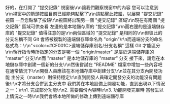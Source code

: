 好的，在打開了 "提交記錄" 視窗後\r\n讓我們觀察視窗中的內容
您可以注意到\r\n視窗中的箭頭按鈕目前已經能夠點擊了\r\n請點擊此按鈕，以展開 "提交記錄" 視窗
一旦您點擊了按鈕\r\n視窗將出現另一個 "提交記錄" 區域\r\n現在有兩個 "提交記錄" 區域可供查看
左邊的是本地儲存庫的 "提交記錄"\r\n而右邊的是遠端儲存庫的 "提交記錄"
值得注意的是\r\n兩個區域的 "提交記錄" 是相同的\r\n但彼此的分支名稱不同
Git 會將被複製的遠端儲存庫命名為 "origin"\r\n而遠端分支的命名格式為：\r\n"<color=#CF001C>遠端儲存庫別名/分支名稱</color>"
這樣 Git 才能區分\r\n執行指令時所指定的分支是哪一個
"origin/master" 是屬於遠端儲存庫的 "master" 分支\r\n而 "master" 是本地儲存庫的 "master" 分支
接下來，請您在本地儲存庫中創建一個新的分支\r\n然後嘗試在 "README" 檔案中增加一些內容吧
在通常情況下\r\n開發人員應該在本地儲存庫中創建分支\r\n並在其分支內開發功能
主分支（master）則保持穩定\r\n直到開發人員確定開發分支的功能沒有問題後\r\n才將分支合併到主分支中
我們將在本地設備上開發功能，直到出現以下情況之一：\r\n1. 完成部分功能\r\n2. 需要備份內容時\r\n3. 功能開發完畢時
當發生以上情況之一時\r\n我們會將本地所做的修改上傳到遠端儲存庫